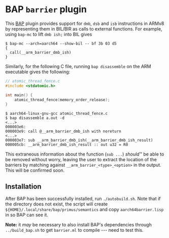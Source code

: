 # BAP `barrier` plugin

This [BAP](https://github.com/BinaryAnalysisPlatform/bap) plugin
provides support for `dmb`, `dsb` and `isb` instructions in ARMv8
by representing them in BIL/BIR as calls to external functions.
For example, using `bap-mc` to lift `dmb ish;` into BIL gives 
```
$ bap-mc --arch=aarch64 --show-bil -- bf 3b 03 d5
{
  call(__arm_barrier_dmb_ish)
}
```
Similarly, for the following C file, running `bap disassemble` on
the ARM executable gives the following:
```c
// atomic_thread_fence.c
#include <stdatomic.h>

int main() {
    atomic_thread_fence(memory_order_release);
}
```
```
$ aarch64-linux-gnu-gcc atomic_thread_fence.c
$ bap disassemble a.out -d
<...>
000003e6:
000003e9: call @__arm_barrier_dmb_ish with noreturn
<...>
000003e7: sub __arm_barrier_dmb_ish(__arm_barrier_dmb_ish_result)
000005cb: __arm_barrier_dmb_ish_result :: out u32 = R0
```
This extraneous information about the function (`sub ...`) *should*™
be able to be removed without worry, leaving the user to extract the
location of the barriers by matching against
`__arm_barrier_<type>_<option>` in the output.
This will be confirmed soon.

## Installation
After BAP has been successfully installed, run `./autobuild.sh`.
Note that if the directory does not exist, the script will create
`${HOME}/.local/share/bap/primus/semantics` and copy `aarch64barrier.lisp`
in so BAP can see it.

**Note:** it *may* be necessary to also install BAP's dependencies through
`../build_bap.sh` to get `barrier.ml` to compile --- need to test this.